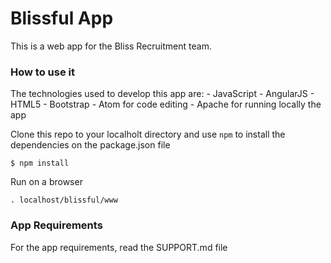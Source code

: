 # Blissful App

This is a web app for the Bliss Recruitment team.

### How to use it
The technologies used to develop this app are:
    - JavaScript
    - AngularJS
    - HTML5
    - Bootstrap
    - Atom for code editing
    - Apache for running locally the app

Clone this repo to your localholt directory and use `npm` to install the dependencies on the package.json file

    $ npm install

Run on a browser

    . localhost/blissful/www


### App Requirements
For the app requirements, read the SUPPORT.md file
